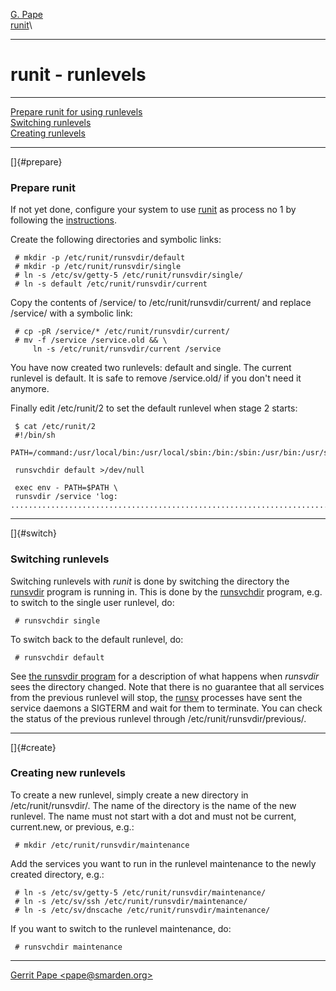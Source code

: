 [G. Pape](http://smarden.org/pape/)\
[runit](index.html)\

--------------------------------------------------------------------------------

# runit - runlevels

--------------------------------------------------------------------------------

[Prepare runit for using runlevels](#prepare)\
[Switching runlevels](#switch)\
[Creating runlevels](#create)

--------------------------------------------------------------------------------

[]{#prepare}

### Prepare runit

If not yet done, configure your system to use [runit](runit.8.html) as process
no 1 by following the [instructions](replaceinit.html).

Create the following directories and symbolic links:

     # mkdir -p /etc/runit/runsvdir/default
     # mkdir -p /etc/runit/runsvdir/single
     # ln -s /etc/sv/getty-5 /etc/runit/runsvdir/single/
     # ln -s default /etc/runit/runsvdir/current

Copy the contents of /service/ to /etc/runit/runsvdir/current/ and replace
/service/ with a symbolic link:

     # cp -pR /service/* /etc/runit/runsvdir/current/
     # mv -f /service /service.old && \
         ln -s /etc/runit/runsvdir/current /service

You have now created two runlevels: default and single. The current runlevel is
default. It is safe to remove /service.old/ if you don\'t need it anymore.

Finally edit /etc/runit/2 to set the default runlevel when stage 2 starts:

     $ cat /etc/runit/2 
     #!/bin/sh
     PATH=/command:/usr/local/bin:/usr/local/sbin:/bin:/sbin:/usr/bin:/usr/sbin:/usr/X11R6/bin
     
     runsvchdir default >/dev/null
     
     exec env - PATH=$PATH \
     runsvdir /service 'log: ...........................................................................................................................................................................................................................................................................................................................................................................................................'

--------------------------------------------------------------------------------

[]{#switch}

### Switching runlevels

Switching runlevels with *runit* is done by switching the directory the
[runsvdir](runsvdir.8.html) program is running in. This is done by the
[runsvchdir](runsvchdir.8.html) program, e.g. to switch to the single user
runlevel, do:

     # runsvchdir single

To switch back to the default runlevel, do:

     # runsvchdir default

See [the runsvdir program](runsvdir.8.html) for a description of what happens
when *runsvdir* sees the directory changed. Note that there is no guarantee that
all services from the previous runlevel will stop, the [runsv](runsv.8.html)
processes have sent the service daemons a SIGTERM and wait for them to
terminate. You can check the status of the previous runlevel through
/etc/runit/runsvdir/previous/.

--------------------------------------------------------------------------------

[]{#create}

### Creating new runlevels

To create a new runlevel, simply create a new directory in /etc/runit/runsvdir/.
The name of the directory is the name of the new runlevel. The name must not
start with a dot and must not be current, current.new, or previous, e.g.:

     # mkdir /etc/runit/runsvdir/maintenance

Add the services you want to run in the runlevel maintenance to the newly
created directory, e.g.:

     # ln -s /etc/sv/getty-5 /etc/runit/runsvdir/maintenance/
     # ln -s /etc/sv/ssh /etc/runit/runsvdir/maintenance/
     # ln -s /etc/sv/dnscache /etc/runit/runsvdir/maintenance/

If you want to switch to the runlevel maintenance, do:

     # runsvchdir maintenance

--------------------------------------------------------------------------------

[Gerrit Pape \<pape@smarden.org\>](mailto:pape@smarden.org)
